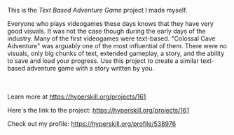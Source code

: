 This is the *Text Based Adventure Game* project I made myself.


<p>Everyone who plays videogames these days knows that they have very good visuals. It was not the case though during the early days of the industry. Many of the first videogames were text-based. "Colossal Cave Adventure" was arguably one of the most influential of them. There were no visuals, only big chunks of text, extended gameplay, a story, and the ability to save and load your progress. Use this project to create a similar text-based adventure game with a story written by you.</p><br/><br/>Learn more at <a href="https://hyperskill.org/projects/161?utm_source=ide&utm_medium=ide&utm_campaign=ide&utm_content=project-card">https://hyperskill.org/projects/161</a>

Here's the link to the project: https://hyperskill.org/projects/161

Check out my profile: https://hyperskill.org/profile/538976